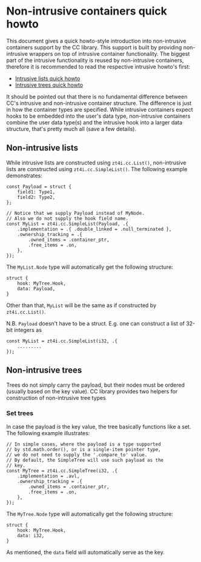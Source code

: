 # Non-intrusive containers quick howto

This document gives a quick howto-style introduction into non-intrusive containers support by the CC library. This support is built by providing non-intrusive wrappers on top of intrusive container functionality. The biggest part of the intrusive functionality is reused by non-intrusive containers, therefore it is recommended to read the respective intrusive howto's first:
- [Intrusive lists quick howto](intrusive-lists.md)
- [Intrusive trees quick howto](intrusive-trees.md)

It should be pointed out that there is no fundamental difference between CC's intrusive and non-intrusive container structure. The difference is just in how the container types are specified. While intrusive containers expect hooks to be embedded into the user's data type, non-intrusive containers combine the user data type(s) and the intrusive hook into a larger data structure, that's pretty much all (save a few details).

## Non-intrusive lists

While intrusive lists are constructed using `zt4i.cc.List()`, non-intrusive lists are constructed using `zt4i.cc.SimpleList()`. The following example demonstrates:
```
const Payload = struct {
    field1: Type1,
    field2: Type2,
};

// Notice that we supply Payload instead of MyNode.
// Also we do not supply the hook field name.
const MyList = zt4i.cc.SimpleList(Payload, .{
    .implementation = .{ .double_linked = .null_terminated },
    .ownership_tracking = .{
        .owned_items = .container_ptr,
        .free_items = .on,
    },
});
```
The `MyList.Node` type will automatically get the following structure:
```
struct {
    hook: MyTree.Hook,
    data: Payload,
}
```
Other than that, `MyList` will be the same as if constructed by `zt4i.cc.List()`.

N.B. `Payload` doesn't have to be a struct. E.g. one can construct a list of 32-bit integers as
```
const MyList = zt4i.cc.SimpleList(i32, .{
    .........
});
```

## Non-intrusive trees

Trees do not simply carry the payload, but their nodes must be ordered (usually based on the key value). CC library provides two helpers for construction of non-intrusive tree types

### Set trees

In case the payload _is_ the key value, the tree basically functions like a set. The following example illustrates:
```
// In simple cases, where the payload is a type supported
// by std.math.order(), or is a single-item pointer type,
// we do not need to supply the '.compare_to' value.
// By default, the SimpleTree will use such payload as the
// key.
const MyTree = zt4i.cc.SimpleTree(i32, .{
    .implementation = .avl,
    .ownership_tracking = .{
        .owned_items = .container_ptr,
        .free_items = .on,
    },
});
```
The `MyTree.Node` type will automatically get the following structure:
```
struct {
    hook: MyTree.Hook,
    data: i32,
}
```
As mentioned, the `data` field will automatically serve as the key.